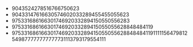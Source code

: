 * 9043524278516766750623
* 90433147616630574602033289455455055623
* 975331686166301746920332894150550556283
* 97533168616630174692033289415055055628848484119
* 975331686166301746920332894150550556288484841191111156479812549877777777777731113793179554111
